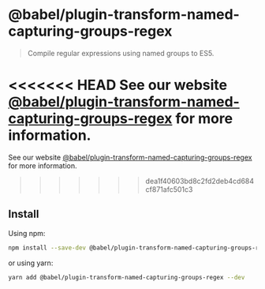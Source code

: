 # @babel/plugin-transform-named-capturing-groups-regex

> Compile regular expressions using named groups to ES5.

<<<<<<< HEAD
See our website [@babel/plugin-transform-named-capturing-groups-regex](https://babeljs.io/docs/en/next/babel-plugin-transform-named-capturing-groups-regex.html) for more information.
=======
See our website [@babel/plugin-transform-named-capturing-groups-regex](https://babeljs.io/docs/en/babel-plugin-transform-named-capturing-groups-regex) for more information.
>>>>>>> dea1f40603bd8c2fd2deb4cd684cf871afc501c3

## Install

Using npm:

```sh
npm install --save-dev @babel/plugin-transform-named-capturing-groups-regex
```

or using yarn:

```sh
yarn add @babel/plugin-transform-named-capturing-groups-regex --dev
```
